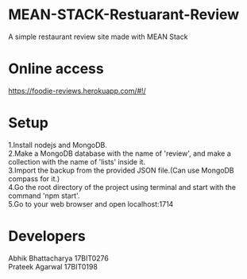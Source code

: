 # MEAN-STACK-Restuarant-Review
A simple restaurant review site made with MEAN Stack

# Online access
https://foodie-reviews.herokuapp.com/#!/


# Setup
1.Install nodejs and MongoDB.<br>
2.Make a MongoDB database with the name of 'review', and make a collection with the name of 'lists' inside it.<br>
3.Import the backup from the provided JSON file.(Can use MongoDB compass for it.)<br>
4.Go the root directory of the project using terminal and start with the command 'npm start'.<br>
5.Go to your web browser and open localhost:1714<br>




# Developers
Abhik Bhattacharya 17BIT0276<br>
Prateek Agarwal 17BIT0198
